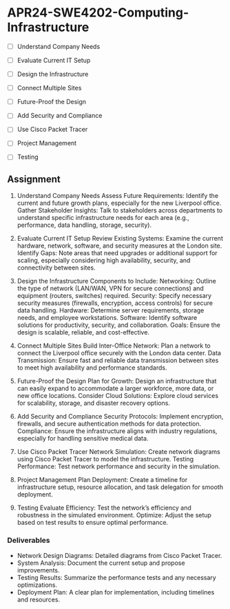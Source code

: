 # APR24-SWE4202-Computing-Infrastructure

* [ ] Understand Company Needs

* [ ] Evaluate Current IT Setup

* [ ] Design the Infrastructure

* [ ] Connect Multiple Sites

* [ ] Future-Proof the Design

* [ ] Add Security and Compliance

* [ ] Use Cisco Packet Tracer

* [ ] Project Management

* [ ] Testing

## Assignment
1. Understand Company Needs
Assess Future Requirements: Identify the current and future growth plans, especially for the new Liverpool office.
Gather Stakeholder Insights: Talk to stakeholders across departments to understand specific infrastructure needs for each area (e.g., performance, data handling, storage, security).

2. Evaluate Current IT Setup 
Review Existing Systems: Examine the current hardware, network, software, and security measures at the London site.
Identify Gaps: Note areas that need upgrades or additional support for scaling, especially considering high availability, security, and connectivity between sites.

3. Design the Infrastructure 
Components to Include:
Networking: Outline the type of network (LAN/WAN, VPN for secure connections) and equipment (routers, switches) required.
Security: Specify necessary security measures (firewalls, encryption, access controls) for secure data handling.
Hardware: Determine server requirements, storage needs, and employee workstations.
Software: Identify software solutions for productivity, security, and collaboration.
Goals: Ensure the design is scalable, reliable, and cost-effective.

4. Connect Multiple Sites 
Build Inter-Office Network: Plan a network to connect the Liverpool office securely with the London data center.
Data Transmission: Ensure fast and reliable data transmission between sites to meet high availability and performance standards.

5. Future-Proof the Design 
Plan for Growth: Design an infrastructure that can easily expand to accommodate a larger workforce, more data, or new office locations.
Consider Cloud Solutions: Explore cloud services for scalability, storage, and disaster recovery options.

6. Add Security and Compliance 
Security Protocols: Implement encryption, firewalls, and secure authentication methods for data protection.
Compliance: Ensure the infrastructure aligns with industry regulations, especially for handling sensitive medical data.

7. Use Cisco Packet Tracer 
Network Simulation: Create network diagrams using Cisco Packet Tracer to model the infrastructure.
Testing Performance: Test network performance and security in the simulation.

8. Project Management 
Plan Deployment: Create a timeline for infrastructure setup, resource allocation, and task delegation for smooth deployment.

9. Testing 
Evaluate Efficiency: Test the network’s efficiency and robustness in the simulated environment.
Optimize: Adjust the setup based on test results to ensure optimal performance.

### Deliverables
- Network Design Diagrams: Detailed diagrams from Cisco Packet Tracer. 
- System Analysis: Document the current setup and propose improvements. 
- Testing Results: Summarize the performance tests and any necessary optimizations. 
- Deployment Plan: A clear plan for implementation, including timelines and resources. 